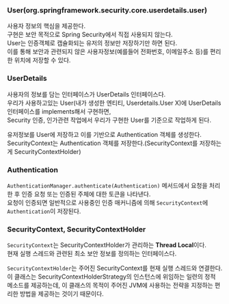 ### User(org.springframework.security.core.userdetails.user)
사용자 정보의 핵심을 제공한다.  
구현은 보안 목적으로 Spring Security에서 직접 사용되지 않는다.  
User는 인증객체로 캡슐화되는 유저의 정보만 저장하기만 하면 된다.  
이를 통해 보안과 관련되지 않은 사용자정보(예를들어 전화번호, 이메일주소 등)를 편리한 위치에 저장할 수 있다.  


### UserDetails
사용자의 정보를 담는 인터페이스가 UserDetails 인터페이스다.  
우리가 사용하고있는 User(내가 생성한 엔티티, Userdetails.User X)에 UserDetails 인터페이스를 implements해서 구현하면,  
Security 인증, 인가관련 작업에서 우리가 구현한 User를 기준으로 작업하게 된다.  
  
유저정보를 User에 저장하고 이를 기반으로 Authentication 객체를 생성한다.  
SecurityContext는 Authentication 객체를 저장한다.(SecurityContext를 저장하는게 SecurityContextHolder)  


### Authentication
`AuthenticationManager.authenticate(Authentication)` 메서드에서 요청을 처리한 후 인증 요청 또는 인증된 주체에 대한 토큰을 나타낸다.  
요청이 인증되면 일반적으로 사용중인 인증 매커니즘에 의해 `SecurityContext`에 `Authentication`이 저장된다.  
  
### SecurityContext, SecurityContextHolder
`SecurityContext`는 SecurityContextHolder가 관리하는 **Thread Local**이다.  
현재 실행 스레드와 관련된 최소 보안 정보를 정의하는 인터페이스다.
  
`SecurityContextHolder`는 주어진 SecurityContext를 현재 실행 스레드와 연결한다.  
이 클래스는 SecurityContextHolderStrategy의 인스턴스에 위임하는 일련의 정적 메소드를 제공하는데, 이 클래스의 목적이 주어진 JVM에 사용하는 전략을 지정하는 편리한 방법을 제공하는 것이기 때문이다.  

